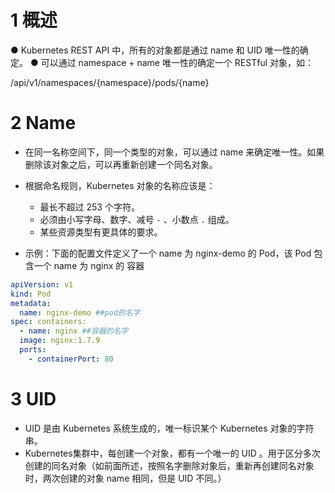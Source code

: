

# 1 概述

● Kubernetes REST API 中，所有的对象都是通过 name 和 UID 唯一性的确定。
● 可以通过 namespace + name 唯一性的确定一个 RESTful 对象，如：

/api/v1/namespaces/{namespace}/pods/{name}

# 2 Name


- 在同一名称空间下，同一个类型的对象，可以通过 name 来确定唯一性。如果删除该对象之后，可以再重新创建一个同名对象。
- 根据命名规则，Kubernetes 对象的名称应该是：
    - 最长不超过 253 个字符。
    - 必须由小写字母、数字、减号 `-` 、小数点 `.` 组成。
    - 某些资源类型有更具体的要求。


- 示例：下面的配置文件定义了一个 name 为 nginx-demo 的 Pod，该 Pod 包含一个 name 为 nginx 的 容器
```yml
apiVersion: v1 
kind: Pod 
metadata: 
  name: nginx-demo ##pod的名字 
spec: containers:
  - name: nginx ##容器的名字 
  image: nginx:1.7.9 
  ports:
    - containerPort: 80

```

# 3 UID

- UID 是由 Kubernetes 系统生成的，唯一标识某个 Kubernetes 对象的字符串。
- Kubernetes集群中，每创建一个对象，都有一个唯一的 UID 。用于区分多次创建的同名对象（如前面所述，按照名字删除对象后，重新再创建同名对象时，两次创建的对象 name 相同，但是 UID 不同。）